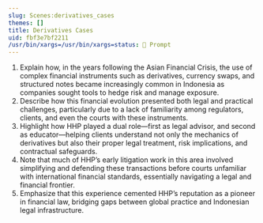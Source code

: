 ```yaml
---
slug: Scenes:derivatives_cases
themes: []
title: Derivatives Cases
uid: fbf3e7bf2211
/usr/bin/xargs=/usr/bin/xargs=status: 💬 Prompt
---
```

1. Explain how, in the years following the Asian Financial Crisis, the use of complex financial instruments such as derivatives, currency swaps, and structured notes became increasingly common in Indonesia as companies sought tools to hedge risk and manage exposure.
2. Describe how this financial evolution presented both legal and practical challenges, particularly due to a lack of familiarity among regulators, clients, and even the courts with these instruments.
3. Highlight how HHP played a dual role—first as legal advisor, and second as educator—helping clients understand not only the mechanics of derivatives but also their proper legal treatment, risk implications, and contractual safeguards.
4. Note that much of HHP’s early litigation work in this area involved simplifying and defending these transactions before courts unfamiliar with international financial standards, essentially navigating a legal and financial frontier.
5. Emphasize that this experience cemented HHP’s reputation as a pioneer in financial law, bridging gaps between global practice and Indonesian legal infrastructure.
